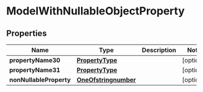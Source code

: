 

# ModelWithNullableObjectProperty


## Properties

Name | Type | Description | Notes
------------ | ------------- | ------------- | -------------
**propertyName30** | [**PropertyType**](PropertyType.md) |  |  [optional]
**propertyName31** | [**PropertyType**](PropertyType.md) |  |  [optional]
**nonNullableProperty** | [**OneOfstringnumber**](OneOfstringnumber.md) |  |  [optional]



